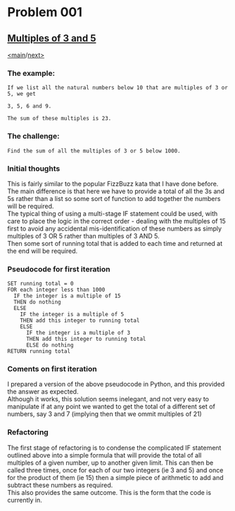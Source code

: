 # Problem 001

## [Multiples of 3 and 5](https://projecteuler.net/problem=1)

[<main](./../README.md)/[next>](./../002_even_fibonacci_numbers/README.md)

### The example:
`If we list all the natural numbers below 10 that are multiples of 3 or 5, we get `
```
3, 5, 6 and 9.
```
`The sum of these multiples is 23.`

### The challenge:
`Find the sum of all the multiples of 3 or 5 below 1000.`

### Initial thoughts
This is fairly similar to the popular FizzBuzz kata that I have done before. The main difference is that here we have to provide a total of all the 3s and 5s rather than a list so some sort of function to add together the numbers will be required.\
The typical thing of using a multi-stage IF statement could be used, with care to place the logic in the correct order - dealing with the multiples of 15 first to avoid any accidental mis-identification of these numbers as simply multiples of 3 OR 5 rather than multiples of 3 AND 5.\
Then some sort of running total that is added to each time and returned at the end will be required.

### Pseudocode for first iteration
```
SET running total = 0
FOR each integer less than 1000
  IF the integer is a multiple of 15
  THEN do nothing
  ELSE
    IF the integer is a multiple of 5
    THEN add this integer to running total
    ELSE
      IF the integer is a multiple of 3
      THEN add this integer to running total
      ELSE do nothing
RETURN running total
```

### Coments on first iteration
I prepared a version of the above pseudocode in Python, and this provided the answer as expected. \
Although it works, this solution seems inelegant, and not very easy to manipulate if at any point we wanted to get the total of a different set of numbers, say 3 and 7 (implying then that we ommit multiples of 21)

### Refactoring
The first stage of refactoring is to condense the complicated IF statement outlined above into a simple formula that will provide the total of all multiples of a given number, up to another given limit. 
This can then be called three times, once for each of our two integers (ie 3 and 5) and once for the product of them (ie 15) then a simple piece of arithmetic to add and subtract these numbers as required. \
This also provides the same outcome. This is the form that the code is currently in.
